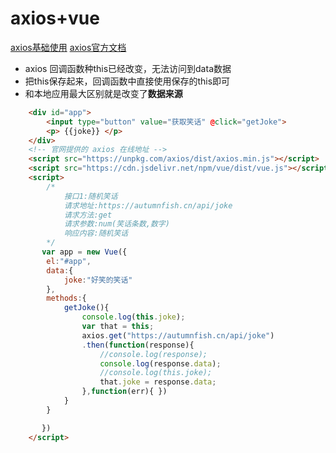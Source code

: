 # axios+vue

[axios基础使用](../B站教程笔记/_B站教程笔记.md)
[axios官方文档](https://github.com/axios/axios)

* axios 回调函数种this已经改变，无法访问到data数据
* 把this保存起来，回调函数中直接使用保存的this即可
* 和本地应用最大区别就是改变了**数据来源**

```html
    <div id="app">
        <input type="button" value="获取笑话" @click="getJoke">
        <p> {{joke}} </p>
    </div>
    <!-- 官网提供的 axios 在线地址 -->
    <script src="https://unpkg.com/axios/dist/axios.min.js"></script>
    <script src="https://cdn.jsdelivr.net/npm/vue/dist/vue.js"></script>
    <script>
        /*
            接口1:随机笑话
            请求地址:https://autumnfish.cn/api/joke
            请求方法:get
            请求参数:num(笑话条数,数字)
            响应内容:随机笑话
        */
       var app = new Vue({
        el:"#app",
        data:{
            joke:"好笑的笑话"
        },
        methods:{
            getJoke(){
                console.log(this.joke);
                var that = this;
                axios.get("https://autumnfish.cn/api/joke")
                .then(function(response){
                    //console.log(response);
                    console.log(response.data);
                    //console.log(this.joke);
                    that.joke = response.data;
                },function(err){ })
            }
        }

       })
    </script>
```